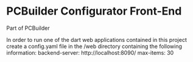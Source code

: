 # PCBuilder Configurator Front-End

Part of PCBuilder

In order to run one of the dart web applications contained in this project create a config.yaml file in the /web directory containing the following information:
backend-server: http://localhost:8090/
max-items: 30
